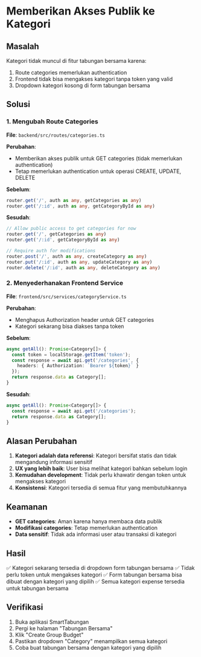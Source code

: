 # Memberikan Akses Publik ke Kategori

## Masalah

Kategori tidak muncul di fitur tabungan bersama karena:
1. Route categories memerlukan authentication
2. Frontend tidak bisa mengakses kategori tanpa token yang valid
3. Dropdown kategori kosong di form tabungan bersama

## Solusi

### 1. Mengubah Route Categories

**File**: `backend/src/routes/categories.ts`

**Perubahan**:
- Memberikan akses publik untuk GET categories (tidak memerlukan authentication)
- Tetap memerlukan authentication untuk operasi CREATE, UPDATE, DELETE

**Sebelum**:
```typescript
router.get('/', auth as any, getCategories as any)
router.get('/:id', auth as any, getCategoryById as any)
```

**Sesudah**:
```typescript
// Allow public access to get categories for now
router.get('/', getCategories as any)
router.get('/:id', getCategoryById as any)

// Require auth for modifications
router.post('/', auth as any, createCategory as any)
router.put('/:id', auth as any, updateCategory as any)
router.delete('/:id', auth as any, deleteCategory as any)
```

### 2. Menyederhanakan Frontend Service

**File**: `frontend/src/services/categoryService.ts`

**Perubahan**:
- Menghapus Authorization header untuk GET categories
- Kategori sekarang bisa diakses tanpa token

**Sebelum**:
```typescript
async getAll(): Promise<Category[]> {
  const token = localStorage.getItem('token');
  const response = await api.get('/categories', {
    headers: { Authorization: `Bearer ${token}` }
  });
  return response.data as Category[];
}
```

**Sesudah**:
```typescript
async getAll(): Promise<Category[]> {
  const response = await api.get('/categories');
  return response.data as Category[];
}
```

## Alasan Perubahan

1. **Kategori adalah data referensi**: Kategori bersifat statis dan tidak mengandung informasi sensitif
2. **UX yang lebih baik**: User bisa melihat kategori bahkan sebelum login
3. **Kemudahan development**: Tidak perlu khawatir dengan token untuk mengakses kategori
4. **Konsistensi**: Kategori tersedia di semua fitur yang membutuhkannya

## Keamanan

- **GET categories**: Aman karena hanya membaca data publik
- **Modifikasi categories**: Tetap memerlukan authentication
- **Data sensitif**: Tidak ada informasi user atau transaksi di kategori

## Hasil

✅ Kategori sekarang tersedia di dropdown form tabungan bersama
✅ Tidak perlu token untuk mengakses kategori
✅ Form tabungan bersama bisa dibuat dengan kategori yang dipilih
✅ Semua kategori expense tersedia untuk tabungan bersama

## Verifikasi

1. Buka aplikasi SmartTabungan
2. Pergi ke halaman "Tabungan Bersama"
3. Klik "Create Group Budget"
4. Pastikan dropdown "Category" menampilkan semua kategori
5. Coba buat tabungan bersama dengan kategori yang dipilih 